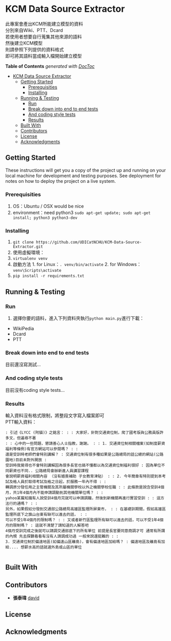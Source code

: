 # KCM Data Source Extractor  
此專案會產出KCM所能建立模型的資料  
分別來自Wiki、PTT、Dcard  
若使用者想要自行蒐集其他來源的語料  
然後建立KCM模型  
則請參照下列提供的資料格式  
即可將其語料當成輸入檔開始建立模型
<!-- START doctoc generated TOC please keep comment here to allow auto update -->
<!-- DON'T EDIT THIS SECTION, INSTEAD RE-RUN doctoc TO UPDATE -->
**Table of Contents**  *generated with [DocToc](https://github.com/thlorenz/doctoc)*

- [KCM Data Source Extractor](#kcm-data-source-extractor)
  - [Getting Started](#getting-started)
    - [Prerequisities](#prerequisities)
    - [Installing](#installing)
  - [Running & Testing](#running--testing)
    - [Run](#run)
    - [Break down into end to end tests](#break-down-into-end-to-end-tests)
    - [And coding style tests](#and-coding-style-tests)
    - [Results](#results)
  - [Built With](#built-with)
  - [Contributors](#contributors)
  - [License](#license)
  - [Acknowledgments](#acknowledgments)

<!-- END doctoc generated TOC please keep comment here to allow auto update -->


## Getting Started

These instructions will get you a copy of the project up and running on your local machine for development and testing purposes. See deployment for notes on how to deploy the project on a live system.

### Prerequisities

1. OS：Ubuntu / OSX would be nice
2. environment：need python3 `sudo apt-get update; sudo apt-get install; python3 python3-dev`

### Installing

1. `git clone https://github.com/UDICatNCHU/KCM-Data-Source-Extractor.git`
2. 使用虛擬環境：
  1. `virtualenv venv`
  2. 啟動方法
    1. for Linux：`. venv/bin/activate`
    2. for Windows：`venv\Scripts\activate`
3. `pip install -r requirements.txt`

## Running & Testing

### Run

1. 選擇你要的語料，進入下列資料夾執行`python main.py`進行下載：
  * WikiPedia
  * Dcard
  * PTT

### Break down into end to end tests

目前還沒寫測試...

### And coding style tests

目前沒有coding style tests...

### Results
輸入資料沒有格式限制，將整段文字寫入檔案即可  
PTT輸入資料：

```
: 引述《LYCC (阿貓)》之銘言： : : 大家好，針對交通資位制，爬了國考版與公務員版許多文，但遍尋不著   
: : 心中的一些問題，懇請善心人士指教，謝謝。 : : 1. 交通資位制相關檔案(如制度薪資福利等條例)有官方網站可以參閱嗎？ : :   
還是受訓時老師們會特別講解？ : 交通資位制有很多種如果是公路總局的話公總的網站(公路園地)目前未對外開放 :   
受訓時我覺得也不會特別講解因為很多長官也搞不懂都以為交通資位制福利很好 : 因為單位不同薪資也不同.. 公路總局會辦新進人員講習課程   
會說明薪資福利相關內容 （沒有婚喪補助 子女教育津貼） : : 2. 今年簡章有特別提到本考試及格人員於取得考試及格之日起，於服務一年內不得 : :   
轉調原分發任用之主管機關及其所屬機關學校以外之機關學校任職 : : 此條款是說含受訓4個月，共1年4個月內不能申請調動到其他機關單位嗎？ : :   
yahoo某篇知識有人說受訓4個月完就可以申請調職，然後到新機關再進行實習受訓 : : 這方法行的通嗎？ : :   
另外，如果假如分發到交通部公路總局高雄區監理所屏東市， : : 在基礎訓期間，假如高雄區監理所底下之旗山台東有缺可以進去的話， : :   
可以不受1年4個月的限制嗎？ : : 又或者新竹區監理所有缺可以進去的話，可以不受1年4個月的限制嗎？ : 這就不清楚了請知道的人解答吧   
4個月受訓完成之後就可以請調交通部底下的所有單位 前提是長官要同意商調才可 通常有所謂的內規 先去探聽看看有沒有人請調成功過 一般來說還挺難的 : :   
3. 交通資位制於偏遠地區(如偏遠山區離島)，會有偏遠地區加給嗎？ : 偏遠地區及離島有加給.... 想薪水高的話就選外島或山區的單位  


```

## Built With


## Contributors

* **張泰瑋** [david](https://github.com/david30907d)

## License

## Acknowledgments

